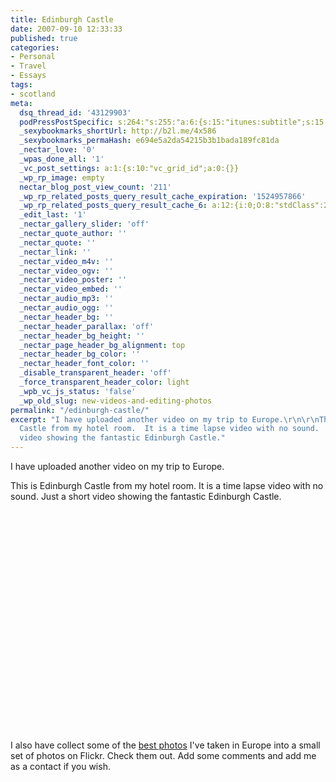 ```yaml
---
title: Edinburgh Castle
date: 2007-09-10 12:33:33
published: true
categories:
- Personal
- Travel
- Essays
tags:
- scotland
meta:
  dsq_thread_id: '43129903'
  podPressPostSpecific: s:264:"s:255:"a:6:{s:15:"itunes:subtitle";s:15:"##PostExcerpt##";s:14:"itunes:summary";s:15:"##PostExcerpt##";s:15:"itunes:keywords";s:17:"##WordPressCats##";s:13:"itunes:author";s:10:"##Global##";s:15:"itunes:explicit";s:7:"Default";s:12:"itunes:block";s:7:"Default";}";";
  _sexybookmarks_shortUrl: http://b2l.me/4x586
  _sexybookmarks_permaHash: e694e5a2da54215b3b1bada189fc81da
  _nectar_love: '0'
  _wpas_done_all: '1'
  _vc_post_settings: a:1:{s:10:"vc_grid_id";a:0:{}}
  _wp_rp_image: empty
  nectar_blog_post_view_count: '211'
  _wp_rp_related_posts_query_result_cache_expiration: '1524957866'
  _wp_rp_related_posts_query_result_cache_6: a:12:{i:0;O:8:"stdClass":2:{s:7:"post_id";s:3:"256";s:5:"score";s:18:"138.23676358298067";}i:1;O:8:"stdClass":2:{s:7:"post_id";s:3:"257";s:5:"score";s:18:"133.67032213137293";}i:2;O:8:"stdClass":2:{s:7:"post_id";s:3:"253";s:5:"score";s:18:"133.67032213137293";}i:3;O:8:"stdClass":2:{s:7:"post_id";s:3:"252";s:5:"score";s:18:"133.67032213137293";}i:4;O:8:"stdClass":2:{s:7:"post_id";s:3:"244";s:5:"score";s:18:"133.67032213137293";}i:5;O:8:"stdClass":2:{s:7:"post_id";s:3:"206";s:5:"score";s:17:"94.66398174703984";}i:6;O:8:"stdClass":2:{s:7:"post_id";s:4:"1941";s:5:"score";s:16:"64.0743728290402";}i:7;O:8:"stdClass":2:{s:7:"post_id";s:3:"223";s:5:"score";s:17:"57.31219452478023";}i:8;O:8:"stdClass":2:{s:7:"post_id";s:3:"106";s:5:"score";s:17:"49.72159549423175";}i:9;O:8:"stdClass":2:{s:7:"post_id";s:3:"134";s:5:"score";s:15:"45.155154042624";}i:10;O:8:"stdClass":2:{s:7:"post_id";s:3:"310";s:5:"score";s:16:"44.9633799823904";}i:11;O:8:"stdClass":2:{s:7:"post_id";s:3:"794";s:5:"score";s:17:"27.35254531811357";}}
  _edit_last: '1'
  _nectar_gallery_slider: 'off'
  _nectar_quote_author: ''
  _nectar_quote: ''
  _nectar_link: ''
  _nectar_video_m4v: ''
  _nectar_video_ogv: ''
  _nectar_video_poster: ''
  _nectar_video_embed: ''
  _nectar_audio_mp3: ''
  _nectar_audio_ogg: ''
  _nectar_header_bg: ''
  _nectar_header_parallax: 'off'
  _nectar_header_bg_height: ''
  _nectar_page_header_bg_alignment: top
  _nectar_header_bg_color: ''
  _nectar_header_font_color: ''
  _disable_transparent_header: 'off'
  _force_transparent_header_color: light
  _wpb_vc_js_status: 'false'
  _wp_old_slug: new-videos-and-editing-photos
permalink: "/edinburgh-castle/"
excerpt: "I have uploaded another video on my trip to Europe.\r\n\r\nThis is Edinburgh
  Castle from my hotel room.  It is a time lapse video with no sound.  Just a short
  video showing the fantastic Edinburgh Castle."
---
```

<p>I have uploaded another video on my trip to Europe.</p>
<p>This is Edinburgh Castle from my hotel room. It is a time lapse video with no sound. Just a short video showing the fantastic Edinburgh Castle.</p>
<p><object width="425" height="353"><span data-mce-type="bookmark" style="display: inline-block; width: 0px; overflow: hidden; line-height: 0;" class="mce_SELRES_start">﻿</span><param name="movie" value="http://www.youtube.com/v/A0LnV2JRMcU" /><span data-mce-type="bookmark" style="display: inline-block; width: 0px; overflow: hidden; line-height: 0;" class="mce_SELRES_end">﻿</span><param name="wmode" value="transparent" /><embed src="http://www.youtube.com/v/A0LnV2JRMcU" type="application/x-shockwave-flash" wmode="transparent" width="425" height="353" /></object></p>
<p>I also have collect some of the <a href="http://www.flickr.com/photos/eaglechris/sets/72157601775660185/" rel="nofollow">best photos</a> I've taken in Europe into a small set of photos on Flickr. Check them out. Add some comments and add me as a contact if you wish.</p>
